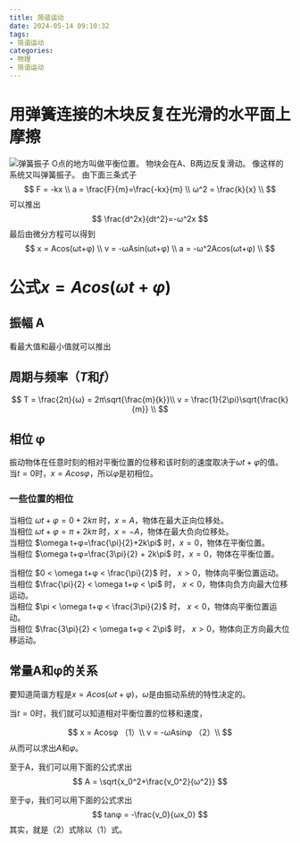 ```yaml
---
title: 简谐运动
date: 2024-05-14 09:10:32
tags:
- 简谐运动
categories: 
- 物理
- 简谐运动
---
```


# 用弹簧连接的木块反复在光滑的水平面上摩擦

![弹簧振子](https://pic.imgdb.cn/item/663044c10ea9cb14035fade5.webp)
O点的地方叫做平衡位置。
物块会在A、B两边反复滑动。
像这样的系统又叫弹簧振子。
由下面三条式子
$$
F = -kx \\
a = \frac{F}{m}=\frac{-kx}{m} \\
ω^2 = \frac{k}{x} \\
$$
可以推出
$$
\frac{d^2x}{dt^2}=-ω^2x
$$
最后由微分方程可以得到
$$
x = Acos(ωt+φ) \\
v = -ωAsin(ωt+φ) \\
a = -ω^2Acos(ωt+φ) \\
$$

# 公式$x = Acos(ωt+φ)$

## 振幅 A

看最大值和最小值就可以推出

## 周期与频率（$T$和$f$）

$$
T = \frac{2π}{ω} = 2π\sqrt{\frac{m}{k}}\\
v = \frac{1}{2\pi}\sqrt{\frac{k}{m}} \\
$$

## 相位 φ

振动物体在任意时刻的相对平衡位置的位移和该时刻的速度取决于$\omega t+φ$的值。  
当$t=0$时，$x=Acosφ$，所以$φ$是初相位。

### 一些位置的相位

当相位 $\omega t+φ=0+2k\pi$ 时，$x=A$，物体在最大正向位移处。  
当相位 $\omega t+φ=π+2k\pi$ 时，$x=-A$，物体在最大负向位移处。  
当相位 $\omega t+φ=\frac{\pi}{2}+2k\pi$ 时，$x=0$，物体在平衡位置。  
当相位 $\omega t+φ=\frac{3\pi}{2} + 2k\pi$ 时，$x=0$，物体在平衡位置。  

当相位 $0 < \omega t+φ < \frac{\pi}{2}$ 时， $x>0$，物体向平衡位置运动。  
当相位 $\frac{\pi}{2} < \omega t+φ < \pi$ 时， $x<0$，物体向负方向最大位移运动。  
当相位 $\pi < \omega t+φ < \frac{3\pi}{2}$ 时， $x<0$，物体向平衡位置运动。  
当相位 $\frac{3\pi}{2} < \omega t+φ < 2\pi$ 时， $x>0$，物体向正方向最大位移运动。

## 常量A和φ的关系

要知道简谐方程是$x = Acos(ωt+φ)$，$\omega$是由振动系统的特性决定的。

当$t=0$时，我们就可以知道相对平衡位置的位移和速度，

$$
x = Acosφ （1）\\
v = -ωAsinφ （2）\\
$$
从而可以求出$A$和$φ$。

至于A，我们可以用下面的公式求出
$$
A = \sqrt{x_0^2+\frac{v_0^2}{ω^2}}
$$

至于φ，我们可以用下面的公式求出
$$
tanφ = -\frac{v_0}{ωx_0}
$$
其实，就是（2）式除以（1）式。
